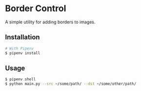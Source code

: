 # Border Control

A simple utility for adding borders to images.

## Installation

```bash
# With Pipenv
$ pipenv install
```

## Usage

```bash
$ pipenv shell
$ python main.py --src ~/some/path/ --dst ~/some/other/path/
```
